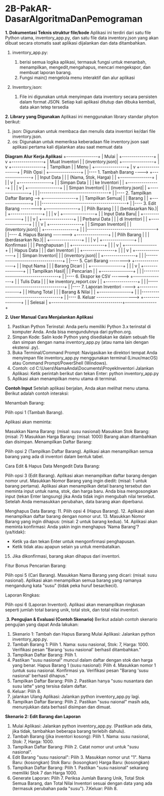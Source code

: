 # 2B-PakAR-DasarAlgoritmaDanPemograman

**1. Dokumentasi Teknis
   struktur file/kode**
Aplikasi ini terdiri dari satu file Python utama, inventory_app.py, dan satu file data inventory.json yang akan dibuat secara otomatis saat aplikasi dijalankan dan data ditambahkan.
1. inventory_app.py:
   1. berisi semua logika aplikasi, termasuk fungsi untuk menanbah, menampilkan, mengedit,mengahapus, mencari mengekspor, dan membuat laporan barang.
   2. Fungsi main() mengelola menu interaktif dan alur aplikasi
  
2. Inventory,ison:
   1. File ini digunakan untuk menyimpan data inventory secara persisten dalam format JSON. Setiap kali aplikasi ditutup dan dibuka kembali, data akan tetep tersedia


**2. Library yang Digunakan**
Aplikasi ini menggunakan library standar phyton berikut:
1. json: Digunakan untuk membaca dan menulis data inventori ke/dari file inventory.json.
2. os: Digunakan untuk memeriksa keberadaan file inventory.json saat aplikasi pertama kali dijalankan atau saat memuat data


**Diagram Alur Kerja Aplikasi**
+----------------+
|     Mulai      |
+----------------+
        |
        v
+----------------+
| Muat Inventori |
| (inventory.json)|
+----------------+
        |
        v
+----------------+
|   Tampilkan    |
|      Menu      |
+----------------+
        |
        v
+----------------+
|   Pilih Opsi   |
+----------------+
        |
        |---- 1. Tambah Barang ----> +----------------+
        |                            |   Input Data   |
        |                            | (Nama, Stok, Harga) |
        |                            +----------------+
        |                                   |
        |                                   v
        |                            +----------------+
        |                            | Simpan Data    |
        |                            | ke Inventori   |
        |                            +----------------+
        |                                   |
        |                                   v
        |                            +----------------+
        |                            | Simpan Inventori|
        |                            | (inventory.json)|
        |                            +----------------+
        |                                   |
        |-----------------------------------+
        |
        |---- 2. Tampilkan Daftar Barang --> +----------------+
        |                                    | Tampilkan Semua|
        |                                    | Barang         |
        |                                    +----------------+
        |                                           |
        |-------------------------------------------+
        |
        |---- 3. Edit Barang --------> +----------------+
        |                             | Pilih Barang   |
        |                             | (berdasarkan No.)|
        |                             +----------------+
        |                                   |
        |                                   v
        |                             +----------------+
        |                             | Input Data Baru|
        |                             +----------------+
        |                                   |
        |                                   v
        |                             +----------------+
        |                             | Perbarui Data  |
        |                             | di Inventori   |
        |                             +----------------+
        |                                   |
        |                                   v
        |                             +----------------+
        |                             | Simpan Inventori|
        |                             | (inventory.json)|
        |                             +----------------+
        |                                   |
        |-----------------------------------+
        |
        |---- 4. Hapus Barang -------> +----------------+
        |                             | Pilih Barang   |
        |                             | (berdasarkan No.)|
        |                             +----------------+
        |                                   |
        |                                   v
        |                             +----------------+
        |                             | Konfirmasi     |
        |                             | Penghapusan    |
        |                             +----------------+
        |                                   |
        |                                   v
        |                             +----------------+
        |                             | Hapus Data     |
        |                             | dari Inventori |
        |                             +----------------+
        |                                   |
        |                                   v
        |                             +----------------+
        |                             | Simpan Inventori|
        |                             | (inventory.json)|
        |                             +----------------+
        |                                   |
        |-----------------------------------+
        |
        |---- 5. Cari Barang --------> +----------------+
        |                             | Input Nama     |
        |                             | Barang Dicari  |
        |                             +----------------+
        |                                   |
        |                                   v
        |                             +----------------+
        |                             | Tampilkan Hasil|
        |                             | Pencarian      |
        |                             +----------------+
        |                                   |
        |-----------------------------------+
        |
        |---- 6. Ekspor ke CSV ------> +----------------+
        |                             | Tulis Data     |
        |                             | ke inventory_report.csv |
        |                             +----------------+
        |                                   |
        |-----------------------------------+
        |
        |---- 7. Laporan Inventori ----> +----------------+
        |                               | Hitung Total   |
        |                               | Barang & Nilai |
        |                               +----------------+
        |                                     |
        |-------------------------------------+
        |
        |---- 8. Keluar -------------------> +----------------+
        |                                    |     Selesai    |
        +------------------------------------+----------------+



**2. User Manual**
**Cara Menjalankan Aplikasi**
1. Pastikan Python Terinstal: Anda perlu memiliki Python 3.x terinstal di komputer Anda. Anda bisa mengunduhnya dari python.org.
2. Simpan Kode: Salin kode Python yang disediakan ke dalam sebuah file dan simpan dengan nama inventory_app.py (atau nama lain dengan ekstensi .py).
3. Buka Terminal/Command Prompt: Navigasikan ke direktori tempat Anda menyimpan file inventory_app.py menggunakan terminal (Linux/macOS) atau Command Prompt/PowerShell (Windows).
4. Contoh: cd C:\Users\NamaAnda\Documents\ProyekInventori
Jalankan Aplikasi: Ketik perintah berikut dan tekan Enter:
python inventory_app.py
5. Aplikasi akan menampilkan menu utama di terminal.


**Contoh Input**
Setelah aplikasi berjalan, Anda akan melihat menu utama. Berikut adalah contoh interaksi:

Menambah Barang:

Pilih opsi 1 (Tambah Barang).

Aplikasi akan meminta:

Masukkan Nama Barang: (misal: susu nasional)
Masukkan Stok Barang: (misal: 7)
Masukkan Harga Barang: (misal: 1000)
Barang akan ditambahkan dan disimpan.
Menampilkan Daftar Barang:

Pilih opsi 2 (Tampilkan Daftar Barang).
Aplikasi akan menampilkan semua barang yang ada di inventori dalam bentuk tabel.

Cara Edit & Hapus Data
Mengedit Data Barang:

Pilih opsi 3 (Edit Barang).
Aplikasi akan menampilkan daftar barang dengan nomor urut.
Masukkan Nomor Barang yang ingin diedit: (misal: 1 untuk barang pertama).
Aplikasi akan menampilkan detail barang tersebut dan meminta input untuk nama, stok, dan harga baru.
Anda bisa mengosongkan input (tekan Enter langsung) jika Anda tidak ingin mengubah nilai tersebut.
Setelah Anda memasukkan perubahan, data barang akan diperbarui.

Menghapus Data Barang:
11. Pilih opsi 4 (Hapus Barang).
12. Aplikasi akan menampilkan daftar barang dengan nomor urut.
13. Masukkan Nomor Barang yang ingin dihapus: (misal: 2 untuk barang kedua).
14. Aplikasi akan meminta konfirmasi: Anda yakin ingin menghapus 'Nama Barang'? (ya/tidak):
* Ketik ya dan tekan Enter untuk mengonfirmasi penghapusan.
* Ketik tidak atau apapun selain ya untuk membatalkan.
15. Jika dikonfirmasi, barang akan dihapus dari inventori.


Fitur Bonus
Pencarian Barang:

Pilih opsi 5 (Cari Barang).
Masukkan Nama Barang yang dicari: (misal: susu nasional).
Aplikasi akan menampilkan semua barang yang namanya mengandung kata "susu" (tidak peka huruf besar/kecil).

Laporan Ringkas:

Pilih opsi 6 (Laporan Inventori).
Aplikasi akan menampilkan ringkasan seperti jumlah total barang unik, total stok, dan total nilai inventori.

.**3. Pengujian & Evaluasi (Contoh Skenario)**
Berikut adalah contoh skenario pengujian yang dapat Anda lakukan:
1. Skenario 1: Tambah dan Hapus Barang
  Mulai Aplikasi: Jalankan python inventory_app.py.
2. Tambah Barang 1:
Pilih 1.
Nama: susu nasional, Stok: 7, Harga: 1000.
Verifikasi pesan "Barang 'susu nasional' berhasil ditambahkan."
3. Tampilkan Daftar Barang:
Pilih 1.
4. Pastikan "susu nasional" muncul dalam daftar dengan stok dan harga yang benar.
Hapus Barang 1 (susu nasional):
Pilih 4.
Masukkan nomor 1 (untuk susu nasional.
Konfirmasi ya.
Verifikasi pesan "Barang 'susu nasional' berhasil dihapus."
5. Tampilkan Daftar Barang:
Pilih 2.
Pastikan hanya "susu nusantara dan susu latte" yang tersisa dalam daftar.
6. Keluar: Pilih 8.
7. jalankan Ulang Aplikasi: Jalankan python inventory_app.py lagi.
8. Tampilkan Daftar Barang:
Pilih 2.
Pastikan "susu naional" masih ada, menunjukkan data berhasil disimpan dan dimuat.


**Skenario 2: Edit Barang dan Laporan**
1. Mulai Aplikasi: Jalankan python inventory_app.py. (Pastikan ada data, jika tidak, tambahkan beberapa barang terlebih dahulu).
2. Tambah Barang (jika inventori kosong):
Pilih 1. Nama: susu nasional, Stok: 7, Harga: 1000.
3. Tampilkan Daftar Barang:
Pilih 2. Catat nomor urut untuk "susu nasional".
4. Edit Barang "susu nasional":
Pilih 3. Masukkan nomor urut "1".
Nama Baru: (kosongkan)
Stok Baru: (kosongkan)
Harga Baru: (kosongkan)
5. Tampilkan Daftar Barang:
Pilih 1. Pastikan "susu nasional" sekarang memiliki Stok 7 dan Harga 1000.
6. Generate Laporan:
Pilih 7.
Periksa Jumlah Barang Unik, Total Stok Semua Barang, dan Total Nilai Inventori sesuai dengan data yang ada (termasuk perubahan pada "susu").
7.Keluar: Pilih 8.







   
